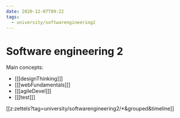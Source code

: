 ```yaml
---
date: 2020-12-07T09:22
tags:
  - university/softwarengineering2
---
```


# Software engineering 2 
Main concepts:

* [[[designThinking]]]
* [[[webFundamentals]]]
* [[[agileDevel]]]
* [[[test]]]

[[z:zettels?tag=university/softwarengineering2/*&grouped&timeline]]

